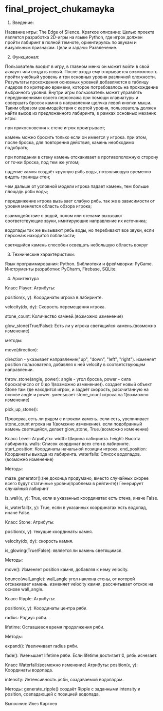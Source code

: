 # final_project_chukamayka

1. Введение:

Название игры: The Edge of Silence.
Краткое описание: Целью проекта является разработка 2D-игры на языке Python, где игрок должен пройти лабиринт в полной темноте, ориентируясь по звукам и визуальным признакам.
Цели и задачи: Развлечение.

2. Функционал:

Пользователь входит в игру, в главном меню он может войти в свой аккаунт или создать новый. После входа ему открывается возможность пройти учебный уровень и три основных уровня различной сложности.
Результаты прохождения основных уровней добавляются в таблицу лидеров по критерию времени, которое потребовалось на прохождение выбранного уровня.
Внутри игры пользователь может управлять передвижениями своего персонажа при помощи клавиатуры и совершать бросок камня в направлении щелчка левой кнопки мыши. Таким образом взаимодействия с картой уровня, пользователь  должен найти выход из предложенного лабиринта, в рамках  основных механик игры: 

при прикосновения к стене игрок проигрывает;

камень можно бросить только если он имеется у игрока. при этом, после броска, для повторения действия, камень необходимо подобрать;

при попадании в стену камень  отскакивает в противоположную сторону от точки броска, под тем же углом;

падение камня создаёт крупную рябь воды, позволяющую временно видеть границы стен;

чем дальше от условной модели игрока падает камень, тем больше площадь ряби воды;

передвижение игрока вызывает слабую рябь. так же в зависимости от уровня меняется область обзора игрока;

взаимодействие с водой, полом или стенами вызывают соответствующие звуки, имитирующие направление их источника;

водопады так же вызывают рябь воды, но перебивают все звуки, если персонаж находится поблизости;

светящийся камень способен освещать небольшую область вокруг

3. Технические характеристики:

Язык программирования: Python.
Библиотеки и фреймворки: PyGame.
Инструменты разработки: PyCharm, Firebase, SQLite.

4. Архитектура

Класс Player:
Атрибуты:

position(x, y): Координаты игрока в лабиринте.

velocity(dx, dy): Скорость перемещения игрока.

stone_count: Количество камней.(возможно изменение)

glow_stone(True/False): Есть ли у игрока светящийся камень.(возможно изменение)

методы:

move(direction):
 
direction - указывает направление("up", "down", "left", "right"). изменяет position пользователя, добавляя к ней velocity в соответствующем направлении.

throw_stone(angle, power):
angle - угол броска, power - сила броска(число от 0 до 1(возможно изменение)). создает новый объект Stone там где находится игрок, и задаёт скорость, рассчитанную на основе angle и power. уменьшает stone_count игрока на 1(возможно изменение)


pick_up_stone():

Проверка, есть ли рядом с игроком камень. если есть, увеличивает stone_count игрока на 1(вомзжно изменение). если подобранный камень светящийся, делает glow_stone, True.(возможно изменение)

Класс Level:
Атрибуты:
width: Ширина лабиринта.
height: Высота лабиринта.
walls: Список координат всех стен в лабиринте.
start_position: Координаты начальной позиции игрока.
end_position: Координаты выхода из лабиринта.
waterfalls: Список водопадов.(возможно изменение)

Методы:

maze_generator():(не доконца продумано, вместо случайных скорее всего будут статичные уровни(проблема в рейтинге))
Генерирует случайный лабиринт

is_wall(x, y):
True, если в указанных координатах есть стена, иначе False.

is_waterfall(x, y):
True, если в указанных координатах есть водопад, иначе False.


Класс Stone:
Атрибуты:

position(x, y): текущие координаты камня.

velocity(dx, dy): скорость камня.

is_glowing(True/False): является ли камень светящимся.

Методы:

move():
Изменяет position камня, добавляя к нему velocity. 

bounce(wall_angle):
wall_angle угол наклона стены, от которой отскакивает камень. изменяет velocity камня, рассчитывает отскок на основе wall_angle.


Класс Ripple:
Атрибуты:

position(x, y): Координаты центра ряби. 

radius: Радиус ряби.

lifetime: Оставшееся время продолжения ряби. 

Методы:

expand():
Увеличивает radius ряби.

fade():
Уменьшает lifetime ряби.  Если lifetime достигает 0, рябь исчезает. 

Класс Waterfall:(возможно изменение)
Атрибуты:
position(x, y): Координаты водопада.

intensity: Интенсивность ряби, создаваемой водопадом.

Методы:
generate_ripple()
создаёт Ripple с заданными intensity и position, совпадающей с позицией водопада.


Выполнил: Илез Картоев
